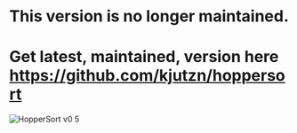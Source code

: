 # This version is no longer maintained.

# Get latest, maintained, version here https://github.com/kjutzn/hoppersort
![HopperSort v0 5](https://github.com/kjutzn/HopperSort/assets/130908680/601a7fd7-4694-4762-bbfb-4800de55cff5)
